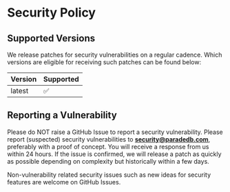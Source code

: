 # Security Policy

## Supported Versions

We release patches for security vulnerabilities on a regular cadence. Which versions
are eligible for receiving such patches can be found below:

| Version | Supported          |
| ------- | ------------------ |
| latest  | :white_check_mark: |

## Reporting a Vulnerability

Please do NOT raise a GitHub Issue to report a security vulnerability. Please report
(suspected) security vulnerabilities to **[security@paradedb.com](mailto:security@paradedb.com)**,
preferably with a proof of concept. You will receive a response from us within 24
hours. If the issue is confirmed, we will release a patch as quickly as possible depending
on complexity but historically within a few days.

Non-vulnerability related security issues such as new ideas for security features
are welcome on GitHub Issues.
